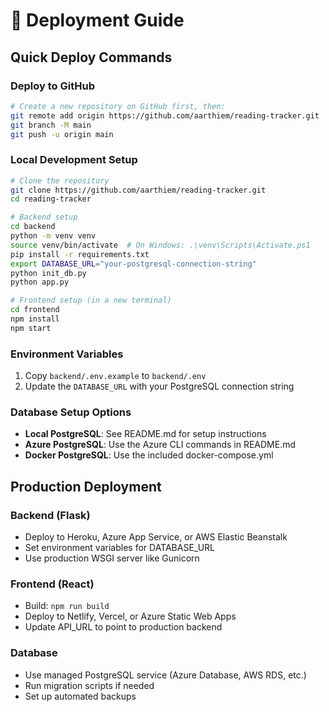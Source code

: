 # 🚀 Deployment Guide

## Quick Deploy Commands

### Deploy to GitHub
```bash
# Create a new repository on GitHub first, then:
git remote add origin https://github.com/aarthiem/reading-tracker.git
git branch -M main
git push -u origin main
```

### Local Development Setup
```bash
# Clone the repository
git clone https://github.com/aarthiem/reading-tracker.git
cd reading-tracker

# Backend setup
cd backend
python -m venv venv
source venv/bin/activate  # On Windows: .\venv\Scripts\Activate.ps1
pip install -r requirements.txt
export DATABASE_URL="your-postgresql-connection-string"
python init_db.py
python app.py

# Frontend setup (in a new terminal)
cd frontend
npm install
npm start
```

### Environment Variables
1. Copy `backend/.env.example` to `backend/.env`
2. Update the `DATABASE_URL` with your PostgreSQL connection string

### Database Setup Options
- **Local PostgreSQL**: See README.md for setup instructions
- **Azure PostgreSQL**: Use the Azure CLI commands in README.md
- **Docker PostgreSQL**: Use the included docker-compose.yml

## Production Deployment

### Backend (Flask)
- Deploy to Heroku, Azure App Service, or AWS Elastic Beanstalk
- Set environment variables for DATABASE_URL
- Use production WSGI server like Gunicorn

### Frontend (React)
- Build: `npm run build`
- Deploy to Netlify, Vercel, or Azure Static Web Apps
- Update API_URL to point to production backend

### Database
- Use managed PostgreSQL service (Azure Database, AWS RDS, etc.)
- Run migration scripts if needed
- Set up automated backups